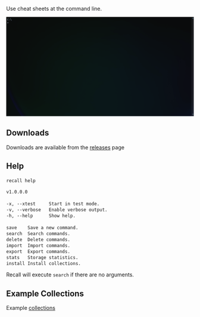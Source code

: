 Use cheat sheets at the command line. 

![gif](https://github.com/DanielJOffner/Recall/blob/main/assets/preview.gif)

## Downloads
Downloads are available from the [releases](https://link-url-here.org) page
## Help

`recall help`
```
v1.0.0.0

-x, --xtest     Start in test mode.
-v, --verbose   Enable verbose output.
-h, --help      Show help.

save    Save a new command.
search  Search commands.
delete  Delete commands.
import  Import commands.
export  Export commands.
stats   Storage statistics.
install Install collections.
```

Recall will execute `search` if there are no arguments.

## Example Collections

Example [collections](https://github.com/DanielJOffner/Recall/tree/main/collections)